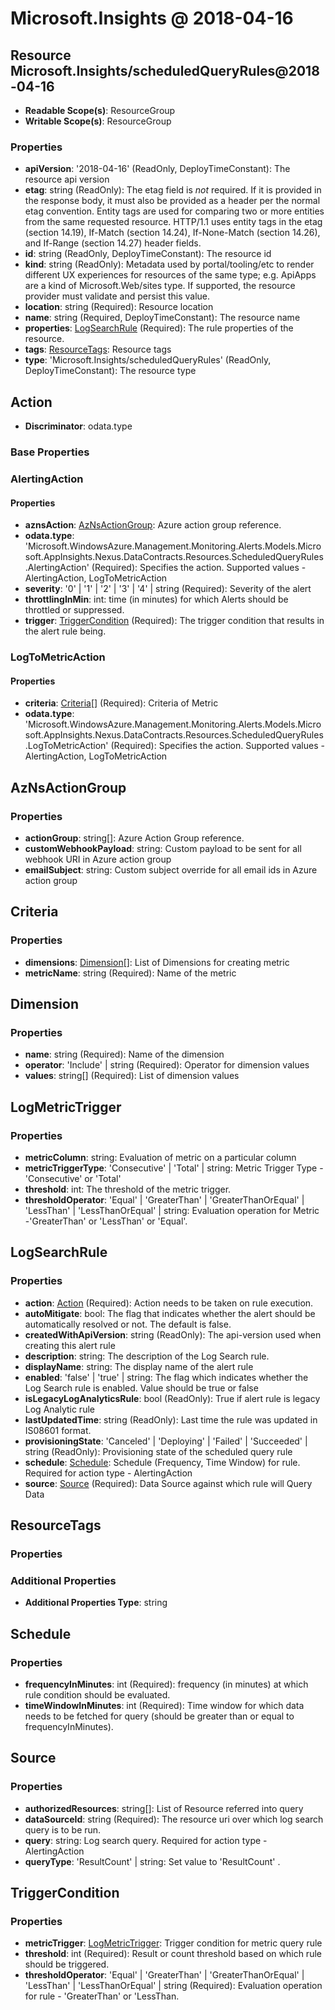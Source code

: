 # Microsoft.Insights @ 2018-04-16

## Resource Microsoft.Insights/scheduledQueryRules@2018-04-16
* **Readable Scope(s)**: ResourceGroup
* **Writable Scope(s)**: ResourceGroup
### Properties
* **apiVersion**: '2018-04-16' (ReadOnly, DeployTimeConstant): The resource api version
* **etag**: string (ReadOnly): The etag field is *not* required. If it is provided in the response body, it must also be provided as a header per the normal etag convention.  Entity tags are used for comparing two or more entities from the same requested resource. HTTP/1.1 uses entity tags in the etag (section 14.19), If-Match (section 14.24), If-None-Match (section 14.26), and If-Range (section 14.27) header fields.
* **id**: string (ReadOnly, DeployTimeConstant): The resource id
* **kind**: string (ReadOnly): Metadata used by portal/tooling/etc to render different UX experiences for resources of the same type; e.g. ApiApps are a kind of Microsoft.Web/sites type.  If supported, the resource provider must validate and persist this value.
* **location**: string (Required): Resource location
* **name**: string (Required, DeployTimeConstant): The resource name
* **properties**: [LogSearchRule](#logsearchrule) (Required): The rule properties of the resource.
* **tags**: [ResourceTags](#resourcetags): Resource tags
* **type**: 'Microsoft.Insights/scheduledQueryRules' (ReadOnly, DeployTimeConstant): The resource type

## Action
* **Discriminator**: odata.type

### Base Properties

### AlertingAction
#### Properties
* **aznsAction**: [AzNsActionGroup](#aznsactiongroup): Azure action group reference.
* **odata.type**: 'Microsoft.WindowsAzure.Management.Monitoring.Alerts.Models.Microsoft.AppInsights.Nexus.DataContracts.Resources.ScheduledQueryRules.AlertingAction' (Required): Specifies the action. Supported values - AlertingAction, LogToMetricAction
* **severity**: '0' | '1' | '2' | '3' | '4' | string (Required): Severity of the alert
* **throttlingInMin**: int: time (in minutes) for which Alerts should be throttled or suppressed.
* **trigger**: [TriggerCondition](#triggercondition) (Required): The trigger condition that results in the alert rule being.

### LogToMetricAction
#### Properties
* **criteria**: [Criteria](#criteria)[] (Required): Criteria of Metric
* **odata.type**: 'Microsoft.WindowsAzure.Management.Monitoring.Alerts.Models.Microsoft.AppInsights.Nexus.DataContracts.Resources.ScheduledQueryRules.LogToMetricAction' (Required): Specifies the action. Supported values - AlertingAction, LogToMetricAction


## AzNsActionGroup
### Properties
* **actionGroup**: string[]: Azure Action Group reference.
* **customWebhookPayload**: string: Custom payload to be sent for all webhook URI in Azure action group
* **emailSubject**: string: Custom subject override for all email ids in Azure action group

## Criteria
### Properties
* **dimensions**: [Dimension](#dimension)[]: List of Dimensions for creating metric
* **metricName**: string (Required): Name of the metric

## Dimension
### Properties
* **name**: string (Required): Name of the dimension
* **operator**: 'Include' | string (Required): Operator for dimension values
* **values**: string[] (Required): List of dimension values

## LogMetricTrigger
### Properties
* **metricColumn**: string: Evaluation of metric on a particular column
* **metricTriggerType**: 'Consecutive' | 'Total' | string: Metric Trigger Type - 'Consecutive' or 'Total'
* **threshold**: int: The threshold of the metric trigger.
* **thresholdOperator**: 'Equal' | 'GreaterThan' | 'GreaterThanOrEqual' | 'LessThan' | 'LessThanOrEqual' | string: Evaluation operation for Metric -'GreaterThan' or 'LessThan' or 'Equal'.

## LogSearchRule
### Properties
* **action**: [Action](#action) (Required): Action needs to be taken on rule execution.
* **autoMitigate**: bool: The flag that indicates whether the alert should be automatically resolved or not. The default is false.
* **createdWithApiVersion**: string (ReadOnly): The api-version used when creating this alert rule
* **description**: string: The description of the Log Search rule.
* **displayName**: string: The display name of the alert rule
* **enabled**: 'false' | 'true' | string: The flag which indicates whether the Log Search rule is enabled. Value should be true or false
* **isLegacyLogAnalyticsRule**: bool (ReadOnly): True if alert rule is legacy Log Analytic rule
* **lastUpdatedTime**: string (ReadOnly): Last time the rule was updated in IS08601 format.
* **provisioningState**: 'Canceled' | 'Deploying' | 'Failed' | 'Succeeded' | string (ReadOnly): Provisioning state of the scheduled query rule
* **schedule**: [Schedule](#schedule): Schedule (Frequency, Time Window) for rule. Required for action type - AlertingAction
* **source**: [Source](#source) (Required): Data Source against which rule will Query Data

## ResourceTags
### Properties
### Additional Properties
* **Additional Properties Type**: string

## Schedule
### Properties
* **frequencyInMinutes**: int (Required): frequency (in minutes) at which rule condition should be evaluated.
* **timeWindowInMinutes**: int (Required): Time window for which data needs to be fetched for query (should be greater than or equal to frequencyInMinutes).

## Source
### Properties
* **authorizedResources**: string[]: List of  Resource referred into query
* **dataSourceId**: string (Required): The resource uri over which log search query is to be run.
* **query**: string: Log search query. Required for action type - AlertingAction
* **queryType**: 'ResultCount' | string: Set value to 'ResultCount' .

## TriggerCondition
### Properties
* **metricTrigger**: [LogMetricTrigger](#logmetrictrigger): Trigger condition for metric query rule
* **threshold**: int (Required): Result or count threshold based on which rule should be triggered.
* **thresholdOperator**: 'Equal' | 'GreaterThan' | 'GreaterThanOrEqual' | 'LessThan' | 'LessThanOrEqual' | string (Required): Evaluation operation for rule - 'GreaterThan' or 'LessThan.

